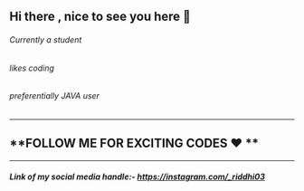 ## Hi there , nice to see you here :wave: 

###### Currently a student
###### likes coding
###### preferentially JAVA user
---
## **FOLLOW ME FOR EXCITING CODES :hearts: **
---
##### Link of my social media handle:- https://instagram.com/_riddhi03


<!--
**Riddhi2003/Riddhi2003** is a ✨ _special_ ✨ repository because its `README.md` (this file) appears on your GitHub profile.

Here are some ideas to get you started:

- 🔭 I’m currently working on ...
- 🌱 I’m currently learning ...
- 👯 I’m looking to collaborate on ...
- 🤔 I’m looking for help with ...
- 💬 Ask me about ...
- 📫 How to reach me: ...
- 😄 Pronouns: ...
- ⚡ Fun fact: ...

